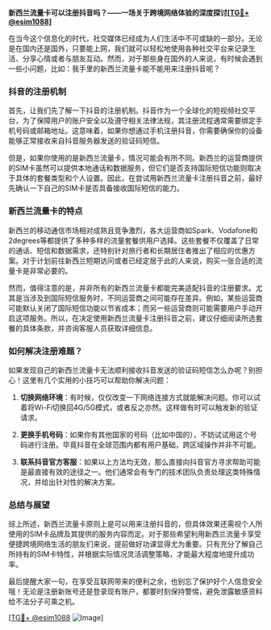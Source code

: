 **新西兰流量卡可以注册抖音吗？——一场关于跨境网络体验的深度探讨[[TG💪+ @esim1088](https://t.me/s/esim1088)]**

在当今这个信息化的时代，社交媒体已经成为人们生活中不可或缺的一部分。无论是在国内还是国外，只要能上网，我们就可以轻松地使用各种社交平台来记录生活、分享心情或者与朋友互动。然而，对于那些身在国外的人来说，有时候会遇到一些小问题，比如：我手里的新西兰流量卡能不能用来注册抖音呢？

### 抖音的注册机制

首先，让我们先了解一下抖音的注册机制。抖音作为一个全球化的短视频社交平台，为了保障用户的账户安全以及遵守相关法律法规，其注册流程通常需要绑定手机号码或邮箱地址。这意味着，如果你想通过手机注册抖音，你需要确保你的设备能够正常接收来自抖音服务器发送的验证码短信。

但是，如果你使用的是新西兰流量卡，情况可能会有所不同。新西兰的运营商提供的SIM卡虽然可以提供本地通话和数据服务，但它们是否支持国际短信功能则取决于具体的套餐类型和个人设置。因此，在尝试用新西兰流量卡注册抖音之前，最好先确认一下自己的SIM卡是否具备接收国际短信的能力。

### 新西兰流量卡的特点

新西兰的移动通信市场相对成熟且竞争激烈，各大运营商如Spark、Vodafone和2degrees等都提供了多种多样的流量套餐供用户选择。这些套餐不仅覆盖了日常的通话、短信和数据需求，还特别针对旅行者和长期居住者推出了相应的优惠方案。对于计划前往新西兰短期访问或者已经定居于此的人来说，购买一张合适的流量卡是非常必要的。

然而，值得注意的是，并非所有的新西兰流量卡都能完美适配抖音的注册要求。尤其是当涉及到国际短信服务时，不同运营商之间可能存在差异。例如，某些运营商可能默认关闭了国际短信功能以节省成本；而另一些运营商则可能需要用户手动开启这项服务。所以，在决定使用新西兰流量卡注册抖音之前，建议仔细阅读所选套餐的具体条款，并咨询客服人员获取详细信息。

### 如何解决注册难题？

如果发现自己的新西兰流量卡无法顺利接收抖音发送的验证码短信怎么办呢？别担心！这里有几个实用的小技巧可以帮助你解决问题：

1. **切换网络环境**：有时候，仅仅改变一下网络连接方式就能解决问题。你可以试着将Wi-Fi切换回4G/5G模式，或者反之亦然。这样做有时可以触发新的验证请求。
   
2. **更换手机号码**：如果你有其他国家的号码（比如中国的），不妨试试用这个号码进行注册。毕竟抖音在全球范围内都有用户基础，跨区域操作并非不可能。

3. **联系抖音官方客服**：如果以上方法均无效，那么直接向抖音官方寻求帮助可能是最直接有效的途径之一。他们通常会有专门的技术团队负责处理这类特殊情况，并给出针对性的解决方案。

### 总结与展望

综上所述，新西兰流量卡原则上是可以用来注册抖音的，但具体效果还需视个人所使用的SIM卡品牌及其提供的服务内容而定。对于那些希望利用新西兰流量卡享受便捷跨境网络生活的朋友们来说，提前做好功课显得尤为重要。只有充分了解自己所持有的SIM卡特性，并根据实际情况灵活调整策略，才能最大程度地提升成功率。

最后提醒大家一句，在享受互联网带来的便利之余，也别忘了保护好个人信息安全哦！无论是注册新账号还是登录现有账户，都要时刻保持警惕，避免泄露敏感资料给不法分子可乘之机。

[[TG💪+ @esim1088](https://t.me/s/esim1088) ![Image](https://i.postimg.cc/4NQfJmqS/Snipaste-2025-05-13-00-14-12.png)]